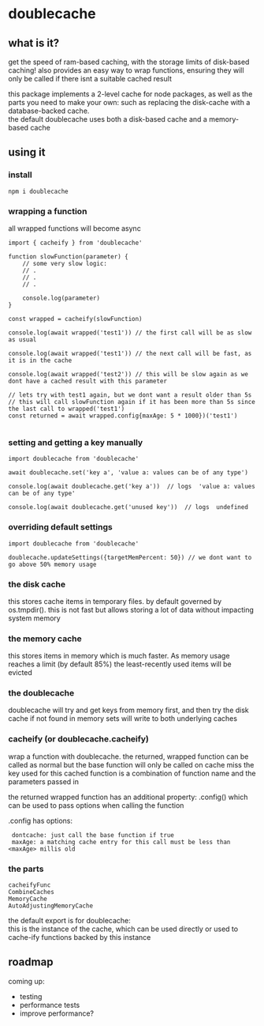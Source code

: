 # doublecache

## what is it?  
get the speed of ram-based caching, with the storage limits of disk-based caching!  also provides an easy way to wrap functions, ensuring they will only be called if there isnt a suitable cached result

this package implements a 2-level cache for node packages, as well as the parts you need to make your own: such as replacing the disk-cache with a database-backed cache.  
the default doublecache uses both a disk-based cache and a memory-based cache

## using it

### install
```
npm i doublecache
```
### wrapping a function
all wrapped functions will become async
```
import { cacheify } from 'doublecache'

function slowFunction(parameter) {
    // some very slow logic:
    // .
    // .
    // .

    console.log(parameter)
}

const wrapped = cacheify(slowFunction)

console.log(await wrapped('test1')) // the first call will be as slow as usual

console.log(await wrapped('test1')) // the next call will be fast, as it is in the cache

console.log(await wrapped('test2')) // this will be slow again as we dont have a cached result with this parameter

// lets try with test1 again, but we dont want a result older than 5s
// this will call slowFunction again if it has been more than 5s since the last call to wrapped('test1')
const returned = await wrapped.config{maxAge: 5 * 1000})('test1') 


```
### setting and getting a key manually
```
import doublecache from 'doublecache'

await doublecache.set('key a', 'value a: values can be of any type')

console.log(await doublecache.get('key a'))  // logs  'value a: values can be of any type'

console.log(await doublecache.get('unused key'))  // logs  undefined
```

### overriding default settings
```
import doublecache from 'doublecache'

doublecache.updateSettings({targetMemPercent: 50}) // we dont want to go above 50% memory usage
```

### the disk cache

this stores cache items in temporary files. by default governed by os.tmpdir(). this is not fast but allows storing a lot of data without impacting system memory

### the memory cache

this stores items in memory which is much faster. As memory usage reaches a limit (by default 85%) the least-recently used items will be evicted

### the doublecache

doublecache will try and get keys from memory first, and then try the disk cache if not found in memory
sets will write to both underlying caches

### cacheify (or doublecache.cacheify)

wrap a function with doublecache. the returned, wrapped function can be called as normal but the base function will only be called on cache miss
the key used for this cached function is a combination of function name and the parameters passed in

the returned wrapped function has an additional property: .config()  which can be used to pass options when calling the function

.config has options:   

     dontcache: just call the base function if true
     maxAge: a matching cache entry for this call must be less than <maxAge> millis old


### the parts

    cacheifyFunc
    CombineCaches
    MemoryCache
    AutoAdjustingMemoryCache

the default export is for doublecache:   
this is the instance of the cache, which can be used directly or used to cache-ify functions backed by this instance

## roadmap

coming up:  
- testing
- performance tests
- improve performance?